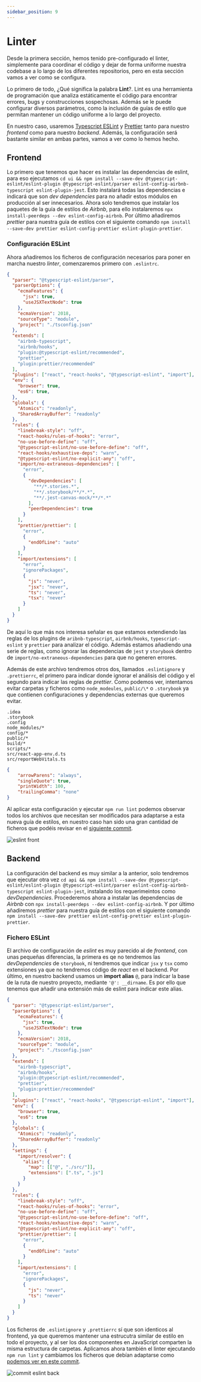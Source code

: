 ```yaml
---
sidebar_position: 9
---
```


# Linter

Desde la primera sección, hemos tenido pre-configurado el linter, simplemente para coordinar el código y dejar de forma uniforme nuestra codebase a lo largo de los diferentes repositorios, pero en esta sección vamos a ver como se configura.

Lo primero de todo, ¿Qué significa la palabra **Lint**?. Lint es una herramienta de programación que analiza estáticamente el código para encontrar errores, bugs y construcciones sospechosas. Además se le puede configurar diversos parámetros, como la inclusión de guías de estilo que permitan mantener un código uniforme a lo largo del proyecto.

En nuestro caso, usaremos [Typescript ESLint](https://typescript-eslint.io) y [Prettier](https://prettier.io/) tanto para nuestro *frontend* como para nuestro *backend*. Además, la configuración será bastante similar en ambas partes, vamos a ver como lo hemos hecho.

## Frontend

Lo primero que tenemos que hacer es instalar las dependencias de eslint, para eso ejecutamos `cd ui && npm install --save-dev @typescript-eslint/eslint-plugin @typescript-eslint/parser eslint-config-airbnb-typescript eslint-plugin-jest`. Esto instalará todas las dependencias e indicará que son *dev dependencies* para no añadir estos módulos en producción al ser innecesarios. Ahora solo tendremos que instalar los paquetes de la guía de estilos de *Airbnb*, para ello instalaremos `npx install-peerdeps --dev eslint-config-airbnb`. Por último añadiremos *prettier* para nuestra guía de estilos con el siguiente comando `npm install --save-dev prettier eslint-config-prettier eslint-plugin-prettier`.

### Configuración ESLint

Ahora añadiremos los ficheros de configuración necesarios para poner en marcha nuestro *linter*, comenzaremos primero con `.eslintrc`.

```json title="ui/.eslintrc"
{
  "parser": "@typescript-eslint/parser",
  "parserOptions": {
    "ecmaFeatures": {
      "jsx": true,
      "useJSXTextNode": true
    },
    "ecmaVersion": 2018,
    "sourceType": "module",
    "project": "./tsconfig.json"
  },
  "extends": [
    "airbnb-typescript",
    "airbnb/hooks",
    "plugin:@typescript-eslint/recommended",
    "prettier",
    "plugin:prettier/recommended"
  ],
  "plugins": ["react", "react-hooks", "@typescript-eslint", "import"],
  "env": {
    "browser": true,
    "es6": true,
  },
  "globals": {
    "Atomics": "readonly",
    "SharedArrayBuffer": "readonly"
  },
  "rules": {
    "linebreak-style": "off",
    "react-hooks/rules-of-hooks": "error",
    "no-use-before-define": "off",
    "@typescript-eslint/no-use-before-define": "off",
    "react-hooks/exhaustive-deps": "warn",
    "@typescript-eslint/no-explicit-any": "off",
    "import/no-extraneous-dependencies": [
      "error",
      {
        "devDependencies": [
          "**/*.stories.*",
          "**/.storybook/**/*.*",
          "**/.jest-canvas-mock/**/*.*"
        ],
        "peerDependencies": true
      }
    ],
    "prettier/prettier": [
      "error",
      {
        "endOfLine": "auto"
      }
    ],
    "import/extensions": [
      "error",
      "ignorePackages",
      {
        "js": "never",
        "jsx": "never",
        "ts": "never",
        "tsx": "never"
      }
    ]
  }
}
```

De aquí lo que más nos interesa señalar es que estamos extendiendo las reglas de los plugins de `aribnb-typescript`, `airbnb/hooks`, `typescript-eslint` y `prettier` para analizar el código. Además estamos añadiendo una serie de reglas, como ignorar las dependencias de `jest` y `storybook` dentro de `import/no-extraneous-dependencies` para que no generen errores.

Además de este archivo tendremos otros dos, llamados `.eslintignore` y `.prettierrc`, el primero para indicar donde ignorar el análisis del código y el segundo para indicar las reglas de *prettier*. Como podemos ver, intentamos evitar carpetas y ficheros como `node_modeules`, `public/\*` o `.storybook` ya que contienen configuraciones y dependencias externas que queremos evitar.

```ignore-list title="ui/.eslintignore"
.idea
.storybook
.config
node_modules/*
config/*
public/*
build/*
scripts/*
src/react-app-env.d.ts
src/reportWebVitals.ts
```

```json title="ui/.prettierrc"
{
    "arrowParens": "always",
    "singleQuote": true,
    "printWidth": 100,
    "trailingComma": "none"
} 
```

Al aplicar esta configuración y ejecutar `npm run lint` podemos observar todos los archivos que necesitan ser modificados para adaptarse a esta nueva guía de estilos, en nuestro caso han sido una gran cantidad de ficheros que podéis revisar en el [siguiente commit](https://github.com/lucferbux/Taller-CI-CD/commit/6a852a235232ad4dc358e8e51f42fcdeb92f5313).

![eslint front](../../static/img/tutorial/cicd/1_eslint_front.png)

## Backend

La configuración del backend es muy similar a la anterior, solo tendremos que ejecutar otra vez `cd api && npm install --save-dev @typescript-eslint/eslint-plugin @typescript-eslint/parser eslint-config-airbnb-typescript eslint-plugin-jest`, instalando los requerimeintos como *devDependencies*. Procederemos ahora a instalar las dependencias de *Airbnb* con `npx install-peerdeps --dev eslint-config-airbnb`. Y por último añadiremos *prettier* para nuestra guía de estilos con el siguiente comando `npm install --save-dev prettier eslint-config-prettier eslint-plugin-prettier`.

### Fichero ESLint

El archivo de configuración de *eslint* es muy parecido al de *frontend*, con unas pequeñas diferencias, la primera es qe no tendremos las *devDependencies* de `storybook`, ni tendremos que indicar `jsx` y `tsx` como extensiones ya que no tendremos código de *react* en el backend. Por último, en nuestro backend usamos un **import alias** `@`, para indicar la base de la ruta de nuestro proyecto, mediante `'@': __dirname`. Es por ello que tenemos que añadir una extensión más de eslint para indicar este alias.

```json title="api/.eslintrc"
{
  "parser": "@typescript-eslint/parser",
  "parserOptions": {
    "ecmaFeatures": {
      "jsx": true,
      "useJSXTextNode": true
    },
    "ecmaVersion": 2018,
    "sourceType": "module",
    "project": "./tsconfig.json"
  },
  "extends": [
    "airbnb-typescript",
    "airbnb/hooks",
    "plugin:@typescript-eslint/recommended",
    "prettier",
    "plugin:prettier/recommended"
  ],
  "plugins": ["react", "react-hooks", "@typescript-eslint", "import"],
  "env": {
    "browser": true,
    "es6": true
  },
  "globals": {
    "Atomics": "readonly",
    "SharedArrayBuffer": "readonly"
  },
  "settings": {
    "import/resolver": {
      "alias": {
        "map": [["@", "./src/"]],
        "extensions": [".ts", ".js"]
      }
    }
  },
  "rules": {
    "linebreak-style": "off",
    "react-hooks/rules-of-hooks": "error",
    "no-use-before-define": "off",
    "@typescript-eslint/no-use-before-define": "off",
    "react-hooks/exhaustive-deps": "warn",
    "@typescript-eslint/no-explicit-any": "off",
    "prettier/prettier": [
      "error",
      {
        "endOfLine": "auto"
      }
    ],
    "import/extensions": [
      "error",
      "ignorePackages",
      {
        "js": "never",
        "ts": "never"
      }
    ]
  }
} 
```

Los ficheros de `.eslintignore` y `.prettierrc` sí que son identicos al frontend, ya que queremos mantener una estrucutra similar de estilo en todo el proyecto, y al ser los dos componentes en JavaScript comparten la misma estructura de carpetas. Aplicamos ahora también el linter ejecutando `npm run lint` y cambiamos los ficheros que debían adaptarse como [podemos ver en este commit](https://github.com/lucferbux/Taller-CI-CD/commit/3d5ad81cca34cac28c8c692c33f539d39e19580a).

![commit eslint back](../../static/img/tutorial/cicd/2_eslint_back.png)
